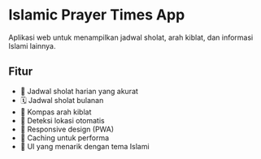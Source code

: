 # Islamic Prayer Times App

Aplikasi web untuk menampilkan jadwal sholat, arah kiblat, dan informasi Islami lainnya.

## Fitur

- 🕌 Jadwal sholat harian yang akurat
- 🗓️ Jadwal sholat bulanan
- 🧭 Kompas arah kiblat
- 📍 Deteksi lokasi otomatis
- 📱 Responsive design (PWA)
- 💾 Caching untuk performa
- 🎨 UI yang menarik dengan tema Islami

